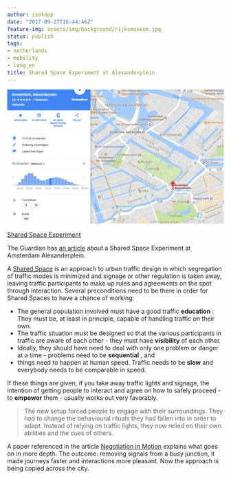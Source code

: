 ```yaml
---
author: isotopp
date: "2017-09-27T16:44:46Z"
feature-img: assets/img/background/rijksmuseum.jpg
status: publish
tags:
- netherlands
- mobility
- lang_en
title: Shared Space Experiment at Alexanderplein
---
```

[![](/uploads/2017/09/alexanderplein-640x397.jpg)](https://www.theguardian.com/environment/bike-blog/2017/sep/22/what-happens-if-you-turn-off-the-traffic-lights)

[Shared Space Experiment](https://www.theguardian.com/environment/bike-blog/2017/sep/22/what-happens-if-you-turn-off-the-traffic-lights)

The Guardian has
[an article](https://www.theguardian.com/environment/bike-blog/2017/sep/22/what-happens-if-you-turn-off-the-traffic-lights)
about a Shared Space Experiment at Amsterdam Alexanderplein.

A [Shared Space](https://en.wikipedia.org/wiki/Shared_space) is an approach
to urban traffic design in which segregation of traffic modes is minimized
and signage or other regulation is taken away, leaving traffic participants
to make up rules and agreements on the spot through interaction. Several
preconditions need to be there in order for Shared Spaces to have a chance
of working:

- The general population involved must have a good traffic **education** :
  They must be, at least in principle, capable of handling traffic on their
  own.
- The traffic situation must be designed so that the various participants in
  traffic are aware of each other - they must have **visibility** of each
  other.
- Ideally, they should have need to deal with only one problem or danger at
  a time - problems need to be **sequential** , and
- things need to happen at human speed. Traffic needs to be **slow** and
  everybody needs to be comparable in speed.

If these things are given, if you take away traffic lights and signage, the
intention of getting people to interact and agree on how to safely proceed -
to **empower** them - usually works out very favorably.

> The new setup forced people to engage with their surroundings. They had to
> change the behavioural rituals they had fallen into in order to adapt.
> Instead of relying on traffic lights, they now relied on their own
> abilities and the cues of others.

A paper referenced in the article [Negotiation in Motion](http://journals.sagepub.com/doi/abs/10.1177/1206331210374149)
explains what goes on in more depth. The outcome: removing signals from a
busy junction, it made journeys faster and interactions more pleasant. Now
the approach is being copied across the city.
